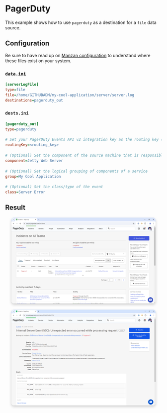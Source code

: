 # PagerDuty

This example shows how to use `pagerduty` as a destination for a `file` data source.

## Configuration

Be sure to have read up on [Manzan configuration](/config/index.md) to understand where these files exist on your system.

### `data.ini`

```ini
[serverLogFile]
type=file
file=/home/GITHUBADM/my-cool-application/server/server.log
destinations=pagerduty_out
```

### `dests.ini`

```ini
[pagerduty_out]
type=pagerduty

# Set your PagerDuty Events API v2 integration key as the routing key (ie. 77281jd721h99827d8w...)
routingKey=<routing_key>

# (Optional) Set the component of the source machine that is responsible for the event
component=Jetty Web Server

# (Optional) Set the logical grouping of components of a service
group=My Cool Application

# (Optional) Set the class/type of the event
class=Server Error
```

## Result

<div style="text-align: center; margin: 20px;">
    <img src="https://github.com/ThePrez/Manzan/blob/main/docs/images/pagerDuty1.png?raw=true" alt="PagerDuty 1" style="box-shadow: 0 4px 8px rgba(0, 0, 0, 0.2); border-radius: 8px; max-width: 100%; display: block; margin-bottom: 20px;">
    <img src="https://github.com/ThePrez/Manzan/blob/main/docs/images/pagerDuty2.png?raw=true" alt="PagerDuty 2" style="box-shadow: 0 4px 8px rgba(0, 0, 0, 0.2); border-radius: 8px; max-width: 100%;">
</div>